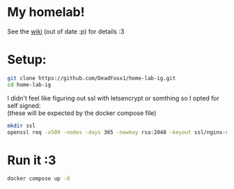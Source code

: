# My homelab!
See the [wiki](https://github.com/DeadFoxx1/home-lab-ig/wiki) (out of date :p) for details :3  

# Setup:
```sh
git clone https://github.com/DeadFoxx1/home-lab-ig.git  
cd home-lab-ig
```
I didn't feel like figuring out ssl with letsencrypt or somthing so I opted for self signed:  
(these will be expected by the docker compose file)
```sh
mkdir ssl  
openssl req -x509 -nodes -days 365 -newkey rsa:2048 -keyout ssl/nginx-selfsigned.key -out ssl/nginx-selfsigned.crt
```
# Run it :3
```sh
docker compose up -d
```
